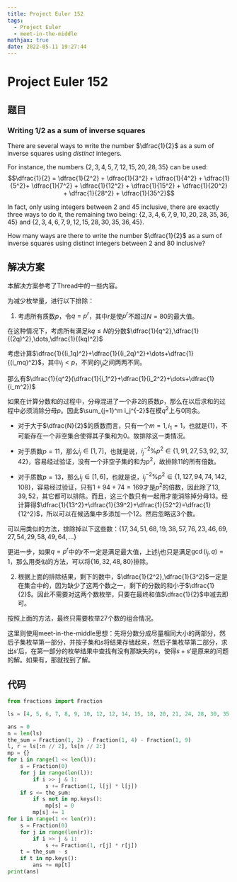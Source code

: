 ```yaml
---
title: Project Euler 152
tags:
  - Project Euler
  - meet-in-the-middle
mathjax: true
date: 2022-05-11 19:27:44
---
```


<escape><!-- more --></escape>

# Project Euler 152

## 题目

### Writing 1/2 as a sum of inverse squares

There are several ways to write the number $\dfrac{1}{2}$ as a sum of inverse squares using *distinct* integers.

For instance, the numbers $\{2,3,4,5,7,12,15,20,28,35\}$ can be used:
$$\dfrac{1}{2} = \dfrac{1}{2^2} + \dfrac{1}{3^2} + \dfrac{1}{4^2} + \dfrac{1}{5^2}+
\dfrac{1}{7^2} + \dfrac{1}{12^2} + \dfrac{1}{15^2} + \dfrac{1}{20^2} +
\dfrac{1}{28^2} + \dfrac{1}{35^2}$$

In fact, only using integers between $2$ and $45$ inclusive, there are exactly three ways to do it, the remaining two being: $\{2,3,4,6,7,9,10,20,28,35,36,45\}$ and $\{2,3,4,6,7,9,12,15,28,30,35,36,45\}$.

How many ways are there to write the number $\dfrac{1}{2}$ as a sum of inverse squares using distinct integers between $2$ and $80$ inclusive?

## 解决方案

本解决方案参考了Thread中的一些内容。

为减少枚举量，进行以下排除：

1. 考虑所有质数$p$，令$q=p^r$，其中$r$是使$p^r$不超过$N=80$的最大值。

在这种情况下，考虑所有满足$kq\le N$的分数$\dfrac{1}{q^2},\dfrac{1}{(2q)^2},\dots,\dfrac{1}{(kq)^2}$

考虑计算$\dfrac{1}{(i_1q)^2}+\dfrac{1}{(i_2q)^2}+\dots+\dfrac{1}{(i_mq)^2}$，其中$i_j<p$，不同的$i_j$之间两两不同。

那么有$\dfrac{1}{q^2}(\dfrac{1}{i_1^2}+\dfrac{1}{i_2^2}+\dots+\dfrac{1}{i_m^2})$

如果在计算分数和的过程中，分母混进了一个非$2$的质数$p$，那么在以后求和的过程中必须消除分母$p$。因此$\sum_{j=1}^m i_j^{-2}$在模$q^2$上与$0$同余。

- 对于大于$\dfrac{N}{2}$的质数而言，只有一个$m=1,i_1=1$，也就是$\{1\}$，不可能存在一个非空集合使得其子集和为$0$。故排除这一类情况。

- 对于质数$p=11$，那么$i_j\in[1,7]$，也就是说，$i_j^{-2}\% p^2 \in\{1, 91, 27, 53, 92, 37, 42\}$，容易经过验证，没有一个非空子集的和为$p^2$，故排除$11$的所有倍数。

- 对于质数$p=13$，那么$i_j\in[1,6]$，也就是说，$i_j^{-2}\% p^2 \in\{1, 127, 94, 74, 142, 108\}$，容易经过验证，只有$1+94+74=169$才是$p^2$的倍数，因此除了$13,39,52$，其它都可以排除。而且，这三个数只有一起用才能消除掉分母$13$。经计算得$\dfrac{1}{13^2}+\dfrac{1}{39^2}+\dfrac{1}{52^2}=\dfrac{1}{12^2}$，所以可以在候选集中多添加一个$12$。然后忽略这$3$个数。

可以用类似的方法，排除掉以下这些数：$\{17,34,51,68,19,38,57,76,23,46,69,27,54,29,58,49,64,...\}$

更进一步，如果$q=p^r$中的$r$不一定是满足最大值，上述$i_j$也只是满足$\gcd(i_j,q)=1$，那么用类似的方法，可以将$\{16,32,48,80\}$排除。

2. 根据上面的排除结果，剩下的数中，$\dfrac{1}{2^2},\dfrac{1}{3^2}$一定是在集合中的，因为缺少了这两个数之一，剩下的分数的和小于$\dfrac{1}{2}$。因此不需要对这两个数枚举，只要在最终和值$\dfrac{1}{2}$中减去即可。

按照上面的方法，最终只需要枚举$27$个数的组合情况。

这里则使用meet-in-the-middle思想：先将分数分成尽量相同大小的两部分，然后子集枚举第一部分，并按子集和$s$将结果存储起来，然后子集枚举第二部分，求出$s'$后，在第一部分的枚举结果中查找有没有那缺失的$s$，使得$s+s'$是原来的问题的解。如果有，那就找到了解。

## 代码

```py
from fractions import Fraction

ls = [4, 5, 6, 7, 8, 9, 10, 12, 12, 14, 15, 18, 20, 21, 24, 28, 30, 35, 36, 40, 42, 45, 56, 60, 63, 70, 72]

ans = 0
n = len(ls)
the_sum = Fraction(1, 2) - Fraction(1, 4) - Fraction(1, 9)
l, r = ls[:n // 2], ls[n // 2:]
mp = {}
for i in range(1 << len(l)):
    s = Fraction(0)
    for j in range(len(l)):
        if i >> j & 1:
            s += Fraction(1, l[j] * l[j])
    if s <= the_sum:
        if s not in mp.keys():
            mp[s] = 0
        mp[s] += 1
for i in range(1 << len(r)):
    s = Fraction(0)
    for j in range(len(r)):
        if i >> j & 1:
            s += Fraction(1, r[j] * r[j])
    t = the_sum - s
    if t in mp.keys():
        ans += mp[t]
print(ans)

```
